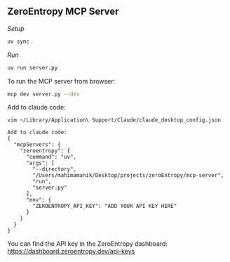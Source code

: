 ## ZeroEntropy MCP Server

*Setup*

```bash
uv sync
```

*Run*

```bash
uv run server.py
```

To run the MCP server from browser:

```bash
mcp dev server.py --dev
```

Add to claude code:
```
vim ~/Library/Application\ Support/Claude/claude_desktop_config.json

Add to claude code:
{
  "mcpServers": {
    "zeroentropy": {
      "command": "uv",
      "args": [
        "--directory",
        "/Users/mahimamanik/Desktop/projects/zeroEntropy/mcp-server",
        "run",
        "server.py"
      ],
      "env": {
        "ZEROENTROPY_API_KEY": "ADD YOUR API KEY HERE"
      }
    }
  }
}
```

You can find the API key in the ZeroEntropy dashboard: https://dashboard.zeroentropy.dev/api-keys
